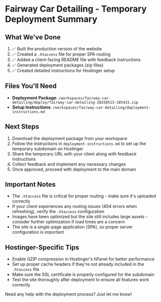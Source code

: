 # Fairway Car Detailing - Temporary Deployment Summary

## What We've Done

1. ✅ Built the production version of the website
2. ✅ Created a `.htaccess` file for proper SPA routing
3. ✅ Added a client-facing README file with feedback instructions
4. ✅ Generated deployment packages (zip files)
5. ✅ Created detailed instructions for Hostinger setup

## Files You'll Need

- **Deployment Package**: `/workspaces/fairway-car-detailing/deploy/fairway-car-detailing-20250513-185415.zip`
- **Setup Instructions**: `/workspaces/fairway-car-detailing/deployment-instructions.md`

## Next Steps

1. Download the deployment package from your workspace
2. Follow the instructions in `deployment-instructions.md` to set up the temporary subdomain on Hostinger
3. Share the temporary URL with your client along with feedback instructions
4. Collect feedback and implement any necessary changes
5. Once approved, proceed with deployment to the main domain

## Important Notes

- The `.htaccess` file is critical for proper routing - make sure it's uploaded correctly
- If your client experiences any routing issues (404 errors when refreshing), verify the `.htaccess` configuration
- Images have been optimized but the site still includes large assets - consider further optimization if load times are a concern
- The site is a single-page application (SPA), so proper server configuration is important

## Hostinger-Specific Tips

- Enable GZIP compression in Hostinger's hPanel for better performance
- Set up proper cache headers if they're not already included in the `.htaccess` file
- Make sure the SSL certificate is properly configured for the subdomain
- Test the site thoroughly after deployment to ensure all features work correctly

Need any help with the deployment process? Just let me know!
